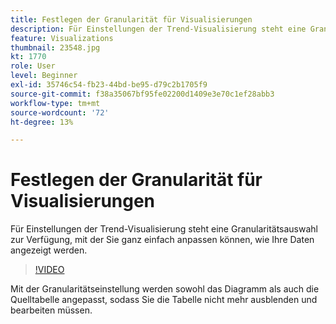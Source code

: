 ```yaml
---
title: Festlegen der Granularität für Visualisierungen
description: Für Einstellungen der Trend-Visualisierung steht eine Granularitätsauswahl zur Verfügung, mit der Sie ganz einfach anpassen können, wie Ihre Daten angezeigt werden.
feature: Visualizations
thumbnail: 23548.jpg
kt: 1770
role: User
level: Beginner
exl-id: 35746c54-fb23-44bd-be95-d79c2b1705f9
source-git-commit: f38a35067bf95fe02200d1409e3e70c1ef28abb3
workflow-type: tm+mt
source-wordcount: '72'
ht-degree: 13%

---
```


# Festlegen der Granularität für Visualisierungen

Für Einstellungen der Trend-Visualisierung steht eine Granularitätsauswahl zur Verfügung, mit der Sie ganz einfach anpassen können, wie Ihre Daten angezeigt werden.

>[!VIDEO](https://video.tv.adobe.com/v/23548/?quality=12&learn=on)

Mit der Granularitätseinstellung werden sowohl das Diagramm als auch die Quelltabelle angepasst, sodass Sie die Tabelle nicht mehr ausblenden und bearbeiten müssen.
